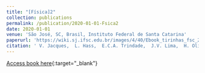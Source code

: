 ```yaml
---
title: "[Física]2"
collection: publications
permalink: /publication/2020-01-01-Fsica2
date: 2020-01-01
venue: 'São José, SC, Brasil, Instituto Federal de Santa Catarina'
paperurl: 'https://wiki.sj.ifsc.edu.br/images/4/40/Ebook_tirinhas_fsc_2020.pdf'
citation: ' V. Jacques,  L. Hass,  E.C.A. Trindade,  J.V. Lima,  H. Oliveira,  M. Schappo,  V. Gouveia,  <u>M. Girardi-Schappo</u>, &quot;[Física]2.&quot; São José, SC, Brasil, Instituto Federal de Santa Catarina, 2020.'
---
```

[Access book here](https://wiki.sj.ifsc.edu.br/images/4/40/Ebook_tirinhas_fsc_2020.pdf){:target="_blank"}
